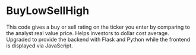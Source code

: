 # BuyLowSellHigh
This code gives a buy or sell rating on the ticker you enter by comparing to the analyst real value price. Helps investors to dollar cost average.
Upgraded to provide the backend with Flask and Python while the frontend is displayed via JavaScript.
